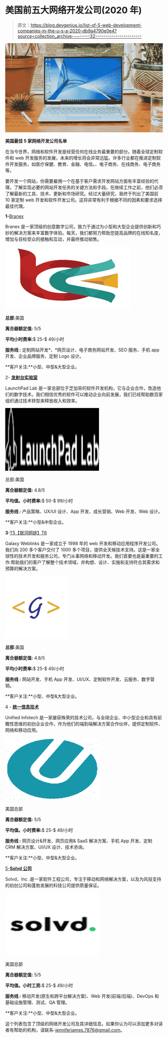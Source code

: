 # 美国前五大网络开发公司(2020 年)

> 原文：<https://blog.devgenius.io/list-of-5-web-development-companies-in-the-u-s-a-2020-db9a4790e0e4?source=collection_archive---------32----------------------->

![](img/ff25bf0872599bfd860c4e4990ad02b8.png)

**美国最佳 5 家网络开发公司名单**

在当今世界，网络和软件开发是经营任何在线业务最重要的部分。随着全球定制软件和 web 开发服务的发展，未来的增长将会非常迅猛。许多行业都在推进定制软件开发服务，如医疗保健、教育、金融、电信。、电子商务、在线商务、电子商务等。

要开发一个网站，你需要雇佣一个在基于客户需求开发网站方面有丰富经验的代理，了解实现必要的网站开发任务的关键方法和手段。在继续工作之前，他们必须了解最新的工具、技术、更新和市场研究。经过大量研究，我终于列出了美国前 10 家定制 web 开发和软件开发公司。这将非常有利于根据不同的因素和要求选择最佳代理。

**1-**[Branex](https://www.branex.com/)

Branex 是一家顶级的创意数字公司，致力于通过为小型和大型企业提供创新和巧妙的解决方案来丰富数字体验。每天，我们都努力帮助您提高品牌的在线知名度，增加与目标受众的接触和互动，并最终推动销售。

![](img/82479bdae7067757aa735c91063d0149.png)

**总部**:美国

**离合器额定值:** 5/5

**平均小时费率:**$ 25-$ 49/小时

**服务线 *:*** 定制网站开发*、*网页设计、电子商务网站开发、SEO 服务、手机 app 开发、企业品牌服务、定制 Logo 设计。

**客户关注:**小型、中型&大型企业。

2- [**发射台实验室**](https://launchpadlab.com/)

LaunchPad Lab 是一家总部位于芝加哥的软件开发机构，它与企业合作，改造他们的数字技术。我们相信优秀的软件可以推动企业向前发展，我们已经帮助数百家组织通过技术转型来释放收入和效率。

![](img/ad53c010fa7e73fd57a0e0baf2dabead.png)

总部:美国

**离合器额定值:** 4.8/5

**平均值。小时费率:**$ 50-$ 99/小时

**服务线 *:*** 产品策略、UX/UI 设计、App 开发、成长营销、Web 开发、Web 设计。

**客户关注:**小型&中型企业。

**3**-[T5【银河网链】T6](https://www.galaxyweblinks.com/)

Galaxy Weblinks 是一家成立于 1998 年的 web 开发和移动应用程序开发公司。我们向 200 多个客户交付了 1000 多个项目，提供全天候技术支持。这是一家全球性的技术开发和服务公司，专门从事网络和移动开发。我们首要也是最重要的工作:帮助我们的客户了解整个技术领域，并构想、设计、实施和支持符合其需求和预算的解决方案。

![](img/c889fe62d22357eb1b31e9e799298974.png)

**总部**:美国

**离合器额定值:** 4.8/5

**平均小时费率:**$ 25-$ 49/小时

**服务线 *:*** 网站开发、手机 App 开发、UI/UX、定制软件开发、云服务、数字营销。

**客户关注:**小型、中型&大型企业。

4 - [**统一信息技术**](https://www.unifiedinfotech.net/)

Unified Infotech 是一家屡获殊荣的技术公司，与全球企业、中小型企业和具有前瞻性思维的初创企业合作，作为他们的端到端解决方案合作伙伴，提供定制软件、网络和移动应用。

![](img/9cde647c04d891e7164dd571691dd2e1.png)

美国总部

**离合器额定值:** 5/5

**平均值。小时费率:**$ 25-$ 49/小时

**服务线 *:*** 网页设计&开发、网页应用& SaaS 解决方案、手机 App 开发、定制 CRM 解决方案、UI/UX 设计、技术咨询。

**客户关注:**小型、中型&大型企业。

[5-**Solvd 公司**](https://www.solvd.com/)

Solvd，Inc .是一家软件工程公司，专注于移动和网络解决方案，以及为风投支持的初创公司和蓬勃发展的科技公司提供质量保证。

![](img/8a26eaf4f09faadbb11af885a410c6f7.png)

美国总部

**离合器额定值:** 5/5

**平均值。小时工资:**$ 25-$ 49/小时

**服务线 *:*** 移动开发(原生和跨平台解决方案)、Web 开发(前端/后端)、DevOps 和基础设施管理、测试、QA 管理。

**客户关注:**小型、中型&大型企业。

这个列表包含了顶级的网络开发公司及其详细信息。如果你认为可以添加更多对读者有帮助的机构，请联系-[jenniferjames.7876@gmail.com](mailto:jenniferjames.7876@gmail.com)。